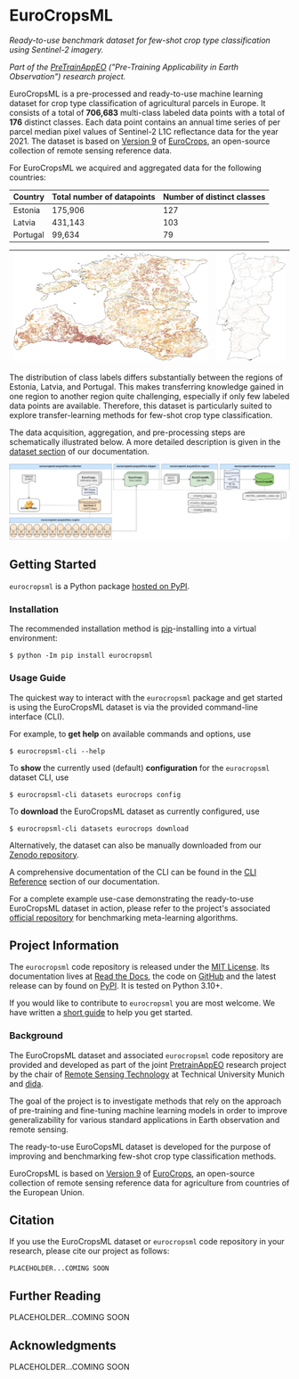 # EuroCropsML
*Ready-to-use benchmark dataset for few-shot crop type classification using Sentinel-2 imagery.*

*Part of the [PreTrainAppEO](https://www.asg.ed.tum.de/en/lmf/pretrainappeo/) ("Pre-Training Applicability in Earth Observation") research project.*

<!-- teaser-begin -->

EuroCropsML is a pre-processed and ready-to-use machine learning dataset for crop type classification of agricultural parcels in Europe.
It consists of a total of **706,683** multi-class labeled data points with a total of **176** distinct classes.
Each data point contains an annual time series of per parcel median pixel values of Sentinel-2 L1C reflectance data for the year 2021.
The dataset is based on [Version 9](https://zenodo.org/records/10118572) of [EuroCrops](https://github.com/maja601/EuroCrops), an open-source collection of remote sensing reference data.

For EuroCropsML we acquired and aggregated data for the following countries:

| Country      | Total number of datapoints  | Number of distinct classes | 
|--------------|--------------------| -------------------------- |
| Estonia      |  175,906 | 127 |
| Latvia       | 431,143 | 103 |
| Portugal     | 99,634 | 79 |

| [![Spatial distribution of labels within Estland and Latvia.](docs/_static/labels_spatial_distribution_EE_LV_nuts3_300.png)](docs/_static/labels_spatial_distribution_EE_LV_nuts3.png) | [![Spatial distribution of labels within Portugal.](docs/_static/labels_spatial_distribution_portugal_nuts3_300.png)](docs/_static/labels_spatial_distribution_portugal_nuts3.png) |
| - | - |

The distribution of class labels differs substantially between the regions of Estonia, Latvia, and Portugal.
This makes  transferring knowledge gained in one region to another region quite challenging, especially if only few labeled data points are available.
Therefore, this dataset is particularly suited to explore transfer-learning methods for few-shot crop type classification. 

The data acquisition, aggregation, and pre-processing steps are schematically illustrated below. A more detailed description is given in the [dataset section](https://eurocropsml.readthedocs.io/en/latest/dataset.html) of our documentation.

[![Data Acquisition Pipeline.](docs/_static/acquisition-pipeline_300.jpg)](docs/_static/acquisition-pipeline.jpg)
<!-- teaser-end -->

## Getting Started

`eurocropsml` is a Python package [hosted on PyPI](https://pypi.org/project/eurocropsml/).

### Installation
The recommended installation method is [pip](https://pip.pypa.io/en/stable/)-installing into a virtual environment:

```console
$ python -Im pip install eurocropsml
```

### Usage Guide
The quickest way to interact with the `eurocropsml` package and get started is using the EuroCropsML dataset is via the provided command-line interface (CLI).

For example, to **get help** on available commands and options, use
```console
$ eurocropsml-cli --help
```

To **show** the currently used (default) **configuration** for the `eurocropsml` dataset CLI, use
```console
$ eurocropsml-cli datasets eurocrops config
```

To **download** the EuroCropsML dataset as currently configured, use
```console
$ eurocropsml-cli datasets eurocrops download
```

Alternatively, the dataset can also be manually downloaded from our [Zenodo repository](https://zenodo.org/records/10683255).

A comprehensive documentation of the CLI can be found in the [CLI Reference](https://eurocropsml.readthedocs.io/en/latest/cli.html) section of our documentation.

For a complete example use-case demonstrating the ready-to-use EuroCropsML dataset in action, please refer to the project's associated [official repository](https://github.com/dida-do/eurocrops-meta-learning) for benchmarking meta-learning algorithms.

## Project Information

The `eurocropsml` code repository is released under the [MIT License](LICENSE).
Its documentation lives at [Read the Docs](https://eurocropsml.readthedocs.io/en/latest/), the code on [GitHub](https://github.com/dida-do/eurocropsml) and the latest release can by found on [PyPI](https://pypi.org/project/eurocropsml/).
It is tested on Python 3.10+.

If you would like to contribute to `eurocropsml` you are most welcome. We have written a [short guide](CONTRIBUTING) to help you get started.

### Background

<!-- project-background-begin -->
The EuroCropsML dataset and associated `eurocropsml` code repository are provided and developed as part of the joint [PretrainAppEO](https://www.asg.ed.tum.de/en/lmf/pretrainappeo/) research project by the chair of [Remote Sensing Technology](https://www.asg.ed.tum.de/en/lmf/home/) at Technical University Munich and [dida](https://dida.do/).
<!-- project-background-middle -->

The goal of the project is to investigate methods that rely on the approach of pre-training and fine-tuning machine learning models in order to improve generalizability for various standard applications in Earth observation and remote sensing.

The ready-to-use EuroCopsML dataset is developed for the purpose of improving and benchmarking few-shot crop type classification methods.

EuroCropsML is based on [Version 9](https://zenodo.org/records/10118572) of [EuroCrops](https://github.com/maja601/EuroCrops), an open-source collection of remote sensing reference data for agriculture from countries of the European Union.
<!-- project-background-end -->

<!-- further-info-begin -->
## Citation
If you use the EuroCropsML dataset or `eurocropsml` code repository in your research, please cite our project as follows:
```text
PLACEHOLDER...COMING SOON
```

## Further Reading
PLACEHOLDER...COMING SOON

## Acknowledgments
PLACEHOLDER...COMING SOON
<!-- further-info-end -->